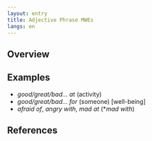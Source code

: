 ```yaml
---
layout: entry
title: Adjective Phrase MWEs
langs: en
---
```


## Overview

## Examples

- _good/great/bad... at_ (activity)
- _good/great/bad... for_ (someone) [well-being]
- _afraid of_, _angry with_, _mad at_ (*_mad with_)

## References
